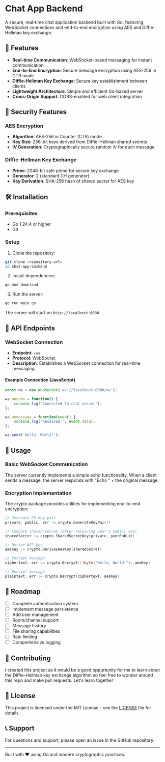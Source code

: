 # Chat App Backend

A secure, real-time chat application backend built with Go, featuring WebSocket connections and end-to-end encryption using AES and Diffie-Hellman key exchange.

## 🚀 Features

- **Real-time Communication**: WebSocket-based messaging for instant communication
- **End-to-End Encryption**: Secure message encryption using AES-256 in CTR mode
- **Diffie-Hellman Key Exchange**: Secure key establishment between clients
- **Lightweight Architecture**: Simple and efficient Go-based server
- **Cross-Origin Support**: CORS-enabled for web client integration

## 🔐 Security Features

### AES Encryption
- **Algorithm**: AES-256 in Counter (CTR) mode
- **Key Size**: 256-bit keys derived from Diffie-Hellman shared secrets
- **IV Generation**: Cryptographically secure random IV for each message

### Diffie-Hellman Key Exchange
- **Prime**: 2048-bit safe prime for secure key exchange
- **Generator**: 2 (standard DH generator)
- **Key Derivation**: SHA-256 hash of shared secret for AES key

## 🛠️ Installation

### Prerequisites
- Go 1.24.4 or higher
- Git

### Setup
1. Clone the repository:
```bash
git clone <repository-url>
cd chat-app-backend
```

2. Install dependencies:
```bash
go mod download
```

3. Run the server:
```bash
go run main.go
```

The server will start on `http://localhost:8080`

## 📡 API Endpoints

### WebSocket Connection
- **Endpoint**: `/ws`
- **Protocol**: WebSocket
- **Description**: Establishes a WebSocket connection for real-time messaging

#### Example Connection (JavaScript)
```javascript
const ws = new WebSocket('ws://localhost:8080/ws');

ws.onopen = function() {
    console.log('Connected to chat server');
};

ws.onmessage = function(event) {
    console.log('Received:', event.data);
};

ws.send('Hello, World!');
```

## 🔧 Usage

### Basic WebSocket Communication
The server currently implements a simple echo functionality. When a client sends a message, the server responds with "Echo " + the original message.

### Encryption Implementation
The crypto package provides utilities for implementing end-to-end encryption:

```go
// Generate DH key pair
private, public, err := crypto.GenerateKeyPair()

// Compute shared secret (after receiving peer's public key)
sharedSecret := crypto.SharedSecretKey(private, peerPublic)

// Derive AES key
aesKey := crypto.DerivesAesKey(sharedSecret)

// Encrypt message
ciphertext, err := crypto.Encrypt([]byte("Hello, World!"), aesKey)

// Decrypt message
plaintext, err := crypto.Decrypt(ciphertext, aesKey)
```

## 🚧 Roadmap

- [ ] Complete authentication system
- [ ] Implement message persistence
- [ ] Add user management
- [ ] Room/channel support
- [ ] Message history
- [ ] File sharing capabilities
- [ ] Rate limiting
- [ ] Comprehensive logging

## 🤝 Contributing
I created this project as it would be a good oppurtunity for me to learn about the Diffie–Hellman key exchange algorithm so feel free to wonder around this repo and make pull requests. Let's learn together

## 📝 License

This project is licensed under the MIT License - see the [LICENSE](LICENSE) file for details.

## 📞 Support

For questions and support, please open an issue in the GitHub repository.

---

Built with ❤️ using Go and modern cryptographic practices.
